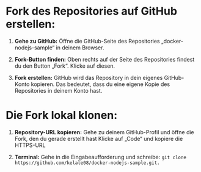 # Fork des Repositories auf GitHub erstellen:

1.  **Gehe zu GitHub:** Öffne die GitHub-Seite des Repositories „docker-nodejs-sample“ in deinem Browser.

2.  **Fork-Button finden:** Oben rechts auf der Seite des Repositories findest du den Button „Fork“. Klicke auf diesen.

3.  **Fork erstellen:** GitHub wird das Repository in dein eigenes GitHub-Konto kopieren. Das bedeutet, dass du eine eigene Kopie des Repositories in deinem Konto hast.

# Die Fork lokal klonen:

1. **Repository-URL kopieren:** Gehe zu deinem GitHub-Profil und öffne die Fork, den du gerade erstellt hast
Klicke auf „Code“ und kopiere die HTTPS-URL

2. **Terminal:**
Gehe in die Eingabeaufforderung und schreibe: `git clone https://github.com/kelale08/docker-nodejs-sample.git.`